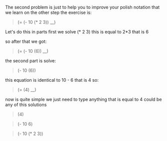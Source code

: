
The second problem is just to help you to improve your polish notation
that we learn on the other step the exercise is:

> (= (- 10 (* 2 3)) __)

Let's do this in parts first we solve (* 2 3) this is 
equal to 2*3 that is 6 

so after that we got:
> (= (- 10 (6)) __)
 
the second part is solve:
> (- 10 (6))

this equation is identical to 10 - 6  that is 4 so:
> (= (4) __)

now is quite simple we just need to type anything that is 
equal to 4 could be any of this solutions

> (4)

> (- 10 6)

> (- 10 (* 2 3))